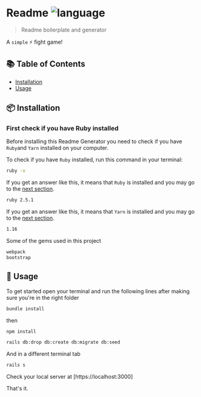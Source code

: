 # Readme ![language](https://img.shields.io/badge/language-javascript-blue.svg)

> Readme boilerplate and generator

A `simple` :zap: fight game!


## :books: Table of Contents

- [Installation](#package-installation)
- [Usage](#rocket-usage)


## :package: Installation

### First check if you have Ruby installed

Before installing this Readme Generator you need to check if you have `Ruby`and `Yarn` installed on your computer.

To check if you have `Ruby` installed, run this command in your terminal:

```sh
ruby -v
```

If you get an answer like this, it means that `Ruby` is installed and you may go to the [next section](#then-install-the-readme-generator).

```sh
ruby 2.5.1
```

If you get an answer like this, it means that `Yarn` is installed and you may go to the [next section](#then-install-the-readme-generator).

```sh
1.16
```

Some of the gems used in this project

```sh
webpack
bootstrap
```

## :rocket: Usage

To get started open your terminal and run the following lines after making sure you're in the right folder

```sh
bundle install
```

then

```sh
npm install
```

```sh
rails db:drop db:create db:migrate db:seed
```

And in a different terminal tab

```sh
rails s
```
Check your local server at [https://localhost:3000]

That's it.

